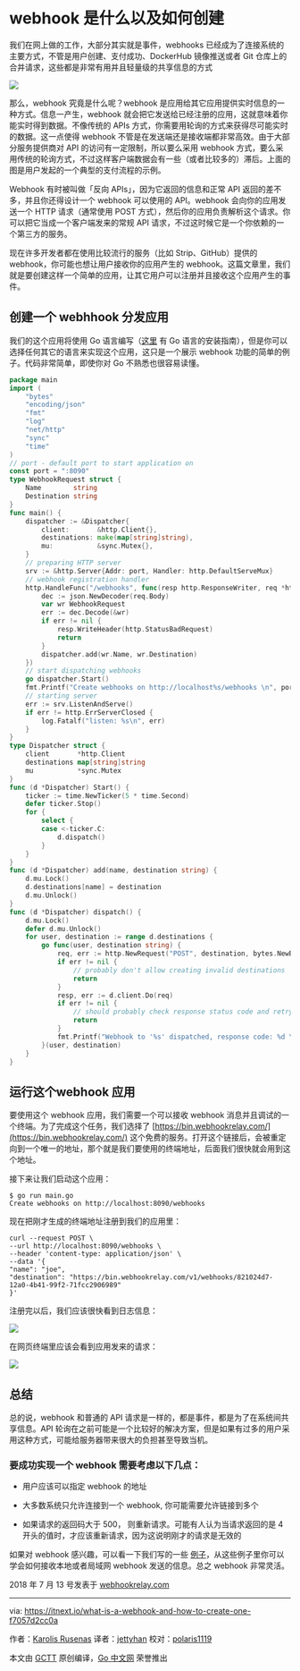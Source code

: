 # webhook 是什么以及如何创建

我们在网上做的工作，大部分其实就是事件，webhooks 已经成为了连接系统的主要方式，不管是用户创建、支付成功、DockerHub 镜像推送或者 Git 仓库上的合并请求，这些都是非常有用并且轻量级的共享信息的方式

![](https://cdn-images-1.medium.com/max/800/1*eyc16Ydypz4g8Y4WJMbSHA.png)

那么，webhook 究竟是什么呢？webhook 是应用给其它应用提供实时信息的一种方式。信息一产生，webhook 就会把它发送给已经注册的应用，这就意味着你能实时得到数据。不像传统的 APIs 方式，你需要用轮询的方式来获得尽可能实时的数据。这一点使得 webhook 不管是在发送端还是接收端都非常高效。由于大部分服务提供商对 API 的访问有一定限制，所以要么采用 webhook 方式，要么采用传统的轮询方式，不过这样客户端数据会有一些（或者比较多的）滞后。上面的图是用户发起的一个典型的支付流程的示例。

Webhook 有时被叫做「反向 APIs」，因为它返回的信息和正常 API 返回的差不多，并且你还得设计一个 webhook 可以使用的 API。webhook 会向你的应用发送一个 HTTP 请求（通常使用 POST 方式），然后你的应用负责解析这个请求。你可以把它当成一个客户端发来的常规 API 请求，不过这时候它是一个你依赖的一个第三方的服务。

现在许多开发者都在使用比较流行的服务（比如 Strip、GitHub）提供的 webhook，你可能也想让用户接收你的应用产生的 webhook。这篇文章里，我们就是要创建这样一个简单的应用，让其它用户可以注册并且接收这个应用产生的事件。

## 创建一个 webhhook 分发应用

我们的这个应用将使用 Go 语言编写（[这里](https://golang.org/doc/install) 有 Go 语言的安装指南），但是你可以选择任何其它的语言来实现这个应用，这只是一个展示 webhook 功能的简单的例子。代码非常简单，即使你对 Go 不熟悉也很容易读懂。

``` go
package main
import (
    "bytes"
    "encoding/json"
    "fmt"
    "log"
    "net/http"
    "sync"
    "time"
)
// port - default port to start application on
const port = ":8090"
type WebhookRequest struct {
    Name        string
    Destination string
}
func main() {
    dispatcher := &Dispatcher{
        client:       &http.Client{},
        destinations: make(map[string]string),
        mu:           &sync.Mutex{},
    }
    // preparing HTTP server
    srv := &http.Server{Addr: port, Handler: http.DefaultServeMux}
    // webhook registration handler
    http.HandleFunc("/webhooks", func(resp http.ResponseWriter, req *http.Request) {
        dec := json.NewDecoder(req.Body)
        var wr WebhookRequest
        err := dec.Decode(&wr)
        if err != nil {
            resp.WriteHeader(http.StatusBadRequest)
            return
        }
        dispatcher.add(wr.Name, wr.Destination)
    })
    // start dispatching webhooks
    go dispatcher.Start()
    fmt.Printf("Create webhooks on http://localhost%s/webhooks \n", port)
    // starting server
    err := srv.ListenAndServe()
    if err != http.ErrServerClosed {
        log.Fatalf("listen: %s\n", err)
    }
}
type Dispatcher struct {
    client       *http.Client
    destinations map[string]string
    mu           *sync.Mutex
}
func (d *Dispatcher) Start() {
    ticker := time.NewTicker(5 * time.Second)
    defer ticker.Stop()
    for {
        select {
        case <-ticker.C:
            d.dispatch()
        }
    }
}
func (d *Dispatcher) add(name, destination string) {
    d.mu.Lock()
    d.destinations[name] = destination
    d.mu.Unlock()
}
func (d *Dispatcher) dispatch() {
    d.mu.Lock()
    defer d.mu.Unlock()
    for user, destination := range d.destinations {
        go func(user, destination string) {
            req, err := http.NewRequest("POST", destination, bytes.NewBufferString(fmt.Sprintf("Hello %s, current time is %s", user, time.Now().String())))
            if err != nil {
                // probably don't allow creating invalid destinations
                return
            }
            resp, err := d.client.Do(req)
            if err != nil {
                // should probably check response status code and retry if it's timeout or 500
                return
            }
            fmt.Printf("Webhook to '%s' dispatched, response code: %d \n", destination, resp.StatusCode)
        }(user, destination)
    }
}
```

## 运行这个webhook 应用

要使用这个 webhook 应用，我们需要一个可以接收 webhook 消息并且调试的一个终端。为了完成这个任务，我们选择了 [https://bin.webhookrelay.com/](https://bin.webhookrelay.com/) 这个免费的服务。打开这个链接后，会被重定向到一个唯一的地址，那个就是我们要使用的终端地址，后面我们很快就会用到这个地址。

接下来让我们启动这个应用：

```
$ go run main.go
Create webhooks on http://localhost:8090/webhooks
```

现在把刚才生成的终端地址注册到我们的应用里：

```
curl --request POST \
--url http://localhost:8090/webhooks \
--header 'content-type: application/json' \
--data '{
"name": "joe",
"destination": "https://bin.webhookrelay.com/v1/webhooks/821024d7-12a0-4b41-99f2-71fcc2906989"
}'
```

注册完以后，我们应该很快看到日志信息：

![](https://cdn-images-1.medium.com/max/800/1*6EAbArGwf9qwKJ1A0TkOAw.png)

在网页终端里应该会看到应用发来的请求：

![](https://cdn-images-1.medium.com/max/800/1*wyDj5tcydPq7KrJzBmEBAA.png)

## 总结

总的说，webhook 和普通的 API 请求是一样的，都是事件，都是为了在系统间共享信息。API 轮询在之前可能是一个比较好的解决方案，但是如果有过多的用户采用这种方式，可能给服务器带来很大的负担甚至导致当机。

### 要成功实现一个 webhook 需要考虑以下几点：

- 用户应该可以指定 webhook 的地址

- 大多数系统只允许连接到一个 webhook, 你可能需要允许链接到多个

- 如果请求的返回码大于 500， 则重新请求。可能有人认为当请求返回的是
4 开头的值时，才应该重新请求，因为这说明刚才的请求是无效的

如果对 webhook 感兴趣，可以看一下我们写的一些 [例子](https://webhookrelay.com/v1/examples/receiving-webhooks-on-localhost.html)，从这些例子里你可以学会如何接收本地或者局域网 webhook 发送的信息。总之 webhook 非常灵活。

2018 年 7 月 13 号发表于 [webhookrelay.com](https://webhookrelay.com/blog/2018/07/13/how-to-create-webhook/)

----------------

via: https://itnext.io/what-is-a-webhook-and-how-to-create-one-f7057d2cc0a

作者：[Karolis Rusenas](https://itnext.io/@karolis.rusenas)
译者：[jettyhan](https://github.com/jettyhan)
校对：[polaris1119](https://github.com/polaris1119)

本文由 [GCTT](https://github.com/studygolang/GCTT) 原创编译，[Go 中文网](https://studygolang.com/) 荣誉推出
